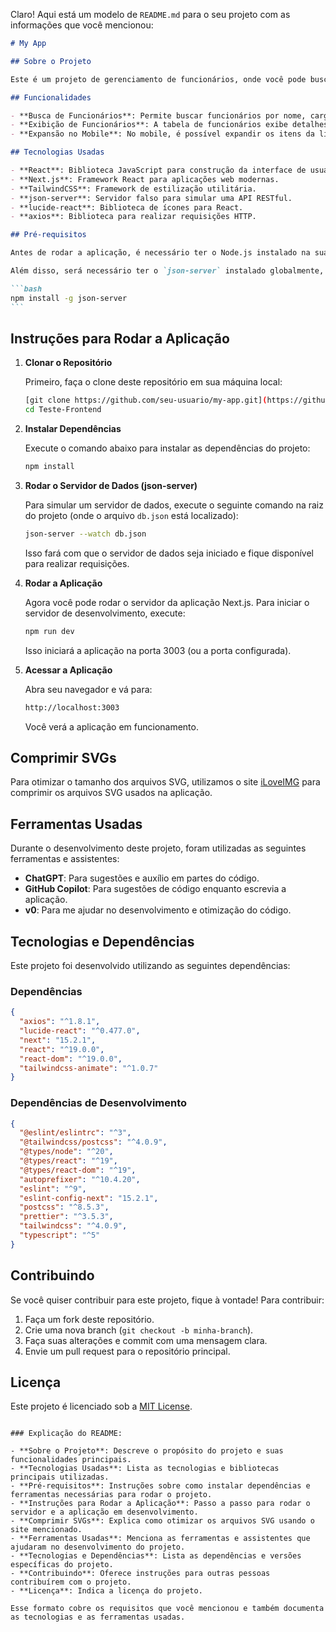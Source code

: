 Claro! Aqui está um modelo de `README.md` para o seu projeto com as informações que você mencionou:

````markdown
# My App

## Sobre o Projeto

Este é um projeto de gerenciamento de funcionários, onde você pode buscar, visualizar e gerenciar informações de funcionários de uma empresa. O projeto utiliza Next.js para o desenvolvimento da interface e TailwindCSS para a estilização. A aplicação conta com funcionalidades como busca, exibição de dados dinâmicos e interatividade com notificações.

## Funcionalidades

- **Busca de Funcionários**: Permite buscar funcionários por nome, cargo ou telefone. As notificações são exibidas para informar os resultados da pesquisa.
- **Exibição de Funcionários**: A tabela de funcionários exibe detalhes como foto, nome, cargo, data de admissão e telefone.
- **Expansão no Mobile**: No mobile, é possível expandir os itens da lista de funcionários para ver mais detalhes, como cargo, data de admissão e telefone.

## Tecnologias Usadas

- **React**: Biblioteca JavaScript para construção da interface de usuário.
- **Next.js**: Framework React para aplicações web modernas.
- **TailwindCSS**: Framework de estilização utilitária.
- **json-server**: Servidor falso para simular uma API RESTful.
- **lucide-react**: Biblioteca de ícones para React.
- **axios**: Biblioteca para realizar requisições HTTP.

## Pré-requisitos

Antes de rodar a aplicação, é necessário ter o Node.js instalado na sua máquina. Caso não tenha, você pode baixá-lo [aqui](https://nodejs.org/).

Além disso, será necessário ter o `json-server` instalado globalmente, caso você queira rodar o servidor de dados localmente. Para instalar o `json-server`, execute o seguinte comando:

```bash
npm install -g json-server
```
````

## Instruções para Rodar a Aplicação

1. **Clonar o Repositório**

   Primeiro, faça o clone deste repositório em sua máquina local:

   ```bash
   [git clone https://github.com/seu-usuario/my-app.git](https://github.com/Wildemberg-otus7/Teste-Frontend.git)
   cd Teste-Frontend
   ```

2. **Instalar Dependências**

   Execute o comando abaixo para instalar as dependências do projeto:

   ```bash
   npm install
   ```

3. **Rodar o Servidor de Dados (json-server)**

   Para simular um servidor de dados, execute o seguinte comando na raiz do projeto (onde o arquivo `db.json` está localizado):

   ```bash
   json-server --watch db.json
   ```

   Isso fará com que o servidor de dados seja iniciado e fique disponível para realizar requisições.

4. **Rodar a Aplicação**

   Agora você pode rodar o servidor da aplicação Next.js. Para iniciar o servidor de desenvolvimento, execute:

   ```bash
   npm run dev
   ```

   Isso iniciará a aplicação na porta 3003 (ou a porta configurada).

5. **Acessar a Aplicação**

   Abra seu navegador e vá para:

   ```bash
   http://localhost:3003
   ```

   Você verá a aplicação em funcionamento.

## Comprimir SVGs

Para otimizar o tamanho dos arquivos SVG, utilizamos o site [iLoveIMG](https://www.iloveimg.com/pt/comprimir-imagem/comprimir-svg) para comprimir os arquivos SVG usados na aplicação.

## Ferramentas Usadas

Durante o desenvolvimento deste projeto, foram utilizadas as seguintes ferramentas e assistentes:

- **ChatGPT**: Para sugestões e auxílio em partes do código.
- **GitHub Copilot**: Para sugestões de código enquanto escrevia a aplicação.
- **v0**: Para me ajudar no desenvolvimento e otimização do código.

## Tecnologias e Dependências

Este projeto foi desenvolvido utilizando as seguintes dependências:

### Dependências

```json
{
  "axios": "^1.8.1",
  "lucide-react": "^0.477.0",
  "next": "15.2.1",
  "react": "^19.0.0",
  "react-dom": "^19.0.0",
  "tailwindcss-animate": "^1.0.7"
}
```

### Dependências de Desenvolvimento

```json
{
  "@eslint/eslintrc": "^3",
  "@tailwindcss/postcss": "^4.0.9",
  "@types/node": "^20",
  "@types/react": "^19",
  "@types/react-dom": "^19",
  "autoprefixer": "^10.4.20",
  "eslint": "^9",
  "eslint-config-next": "15.2.1",
  "postcss": "^8.5.3",
  "prettier": "^3.5.3",
  "tailwindcss": "^4.0.9",
  "typescript": "^5"
}
```

## Contribuindo

Se você quiser contribuir para este projeto, fique à vontade! Para contribuir:

1. Faça um fork deste repositório.
2. Crie uma nova branch (`git checkout -b minha-branch`).
3. Faça suas alterações e commit com uma mensagem clara.
4. Envie um pull request para o repositório principal.

## Licença

Este projeto é licenciado sob a [MIT License](LICENSE).

```

### Explicação do README:

- **Sobre o Projeto**: Descreve o propósito do projeto e suas funcionalidades principais.
- **Tecnologias Usadas**: Lista as tecnologias e bibliotecas principais utilizadas.
- **Pré-requisitos**: Instruções sobre como instalar dependências e ferramentas necessárias para rodar o projeto.
- **Instruções para Rodar a Aplicação**: Passo a passo para rodar o servidor e a aplicação em desenvolvimento.
- **Comprimir SVGs**: Explica como otimizar os arquivos SVG usando o site mencionado.
- **Ferramentas Usadas**: Menciona as ferramentas e assistentes que ajudaram no desenvolvimento do projeto.
- **Tecnologias e Dependências**: Lista as dependências e versões específicas do projeto.
- **Contribuindo**: Oferece instruções para outras pessoas contribuírem com o projeto.
- **Licença**: Indica a licença do projeto.

Esse formato cobre os requisitos que você mencionou e também documenta as tecnologias e as ferramentas usadas.
```
